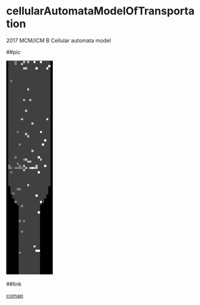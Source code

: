 # cellularAutomataModelOfTransportation

2017 MCM/ICM B
Cellular automata model

##pic

![](1.png)

##link

[comap](https://www.comap.com/undergraduate/contests/)